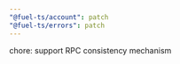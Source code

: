 ```yaml
---
"@fuel-ts/account": patch
"@fuel-ts/errors": patch
---
```


chore: support RPC consistency mechanism
